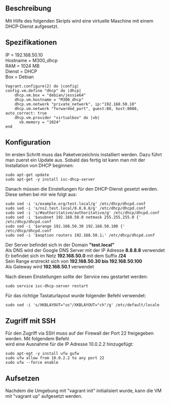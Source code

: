 ## Beschreibung
Mit Hilfe des folgenden Skripts wird eine virtuelle Maschine mit einem DHCP-Dienst aufgesetzt.

## Spezifikationen
IP = 192.168.50.10  
Hostname = M300_dhcp  
RAM = 1024 MB  
Dienst = DHCP  
Box = Debian  
```
Vagrant.configure(2) do |config|
config.vm.define "dhcp" do |dhcp|
    dhcp.vm.box = "debian/jessie64"
    dhcp.vm.hostname = "M300_dhcp"
    dhcp.vm.network "private_network", ip:"192.168.50.10" 
	dhcp.vm.network "forwarded_port", guest:80, host:8080, auto_correct: true
	dhcp.vm.provider "virtualbox" do |vb|
	  vb.memory = "1024"    
end
```
## Konfiguration
Im ersten Schritt muss das Paketverzeichnis installiert werden. Dazu führt man zuerst ein Update aus. Sobald das fertig ist kann man mit der Installation von DHCP beginnen:
```
sudo apt-get update
sudo apt-get -y install isc-dhcp-server
```
Danach müssen die Einstellungen für den DHCP-Dienst gesetzt werden. Diese sehen bei mir wie folgt aus:
```
sudo sed -i 's/example.org/test.local/g' /etc/dhcp/dhcpd.conf
sudo sed -i 's/ns2.test.local/8.8.8.8/g' /etc/dhcp/dhcpd.conf
sudo sed -i 's/#authoritative/authoritative/g' /etc/dhcp/dhcpd.conf
sudo sed -i '$asubnet 192.168.50.0 netmask 255.255.255.0 {' /etc/dhcp/dhcpd.conf
sudo sed -i '$arange 192.168.50.30 192.168.50.100 {' /etc/dhcp/dhcpd.conf
sudo sed -i '$aoption routers 192.168.50.1;' /etc/dhcp/dhcpd.conf
```
Der Server befindet sich in der Domain **"test.local"**  
Als DNS wird der Google DNS Server mit der IP Adresse **8.8.8.8** verwendet  
Er befindet sich im Netz **192.168.50.0** mit dem Suffix **/24**  
Sein Range erstreckt sich von **192.168.50.30 bis 192.168.50.100**  
Als Gateway wird **192.168.50.1** verwendet  
  
Nach diesen Einstellungen sollte der Service neu gestartet werden:
```
sudo service isc-dhcp-server restart
```
Für das richtige Tastaturlayout wurde folgender Befehl verwendet:
```
sudo sed -i 's/XKBLAYOUT="us"/XKBLAYOUT="ch"/g' /etc/default/locale
```
## Zugriff mit SSH
Für den Zugriff via SSH muss auf der Firewall der Port 22 freigegeben werden. Mit folgendem Befehl  
wird eine Ausnahme für die IP Adresse 10.0.2.2 hinzugefügt:
```
sudo apt-egt -y install ufw gufw
sudo ufw allow from 10.0.2.2 to any port 22
sudo ufw --force enable
```
## Aufsetzen
Nachdem die Umgebung mit "vagrant init" initialisiert wurde, kann die VM mit "vagrant up" aufgesetzt werden.
